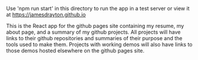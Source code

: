 Use 'npm run start' in this directory to run the app in a test server or view it at https://jamesdrayton.github.io

This is the React app for the github pages site containing my resume, my about page, and a summary of my github projects.
All projects will have links to their github repositories and summaries of their purpose and the tools used to make them.
Projects with working demos will also have links to those demos hosted elsewhere on the github pages site.
